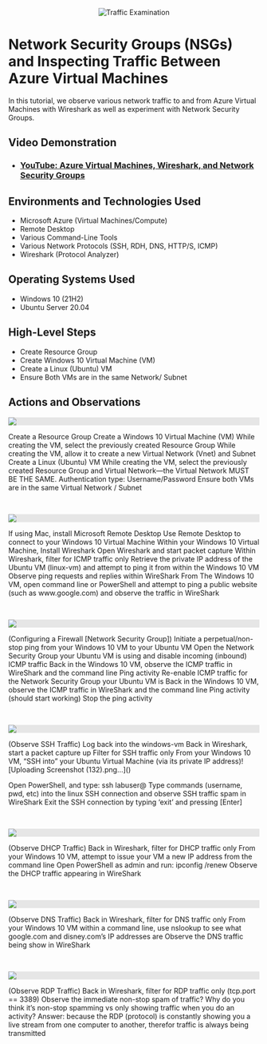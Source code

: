 <p align="center">
<img src="https://i.imgur.com/Ua7udoS.png" alt="Traffic Examination"/>
</p>

<h1>Network Security Groups (NSGs) and Inspecting Traffic Between Azure Virtual Machines</h1>
In this tutorial, we observe various network traffic to and from Azure Virtual Machines with Wireshark as well as experiment with Network Security Groups. <br />


<h2>Video Demonstration</h2>

- ### [YouTube: Azure Virtual Machines, Wireshark, and Network Security Groups](https://www.youtube.com)

<h2>Environments and Technologies Used</h2>

- Microsoft Azure (Virtual Machines/Compute)
- Remote Desktop
- Various Command-Line Tools
- Various Network Protocols (SSH, RDH, DNS, HTTP/S, ICMP)
- Wireshark (Protocol Analyzer)

<h2>Operating Systems Used </h2>

- Windows 10 (21H2)
- Ubuntu Server 20.04

<h2>High-Level Steps</h2>

- Create Resource Group
- Create Windows 10 Virtual Machine (VM)
- Create a  Linux (Ubuntu) VM
- Ensure Both VMs are in the same Network/ Subnet

<h2>Actions and Observations</h2>

<p>
<img style="display: block;-webkit-user-select: none;margin: auto;cursor: zoom-in;background-color: hsl(0, 0%, 90%);transition: background-color 300ms;" src="https://github-production-user-asset-6210df.s3.amazonaws.com/142127371/420568330-5fbaaefd-7cd7-4c41-809d-0a0c0d4e2a5e.png?X-Amz-Algorithm=AWS4-HMAC-SHA256&amp;X-Amz-Credential=AKIAVCODYLSA53PQK4ZA%2F20250308%2Fus-east-1%2Fs3%2Faws4_request&amp;X-Amz-Date=20250308T064313Z&amp;X-Amz-Expires=300&amp;X-Amz-Signature=34498fd4afc4e4d4aba8b58d2d1536feee8fd41b52709fe5c8b508196d4c9613&amp;X-Amz-SignedHeaders=host">
</p>
<p>
Create a Resource Group
Create a Windows 10 Virtual Machine (VM)
While creating the VM, select the previously created Resource Group
While creating the VM, allow it to create a new Virtual Network (Vnet) and Subnet
Create a Linux (Ubuntu) VM
While creating the VM, select the previously created Resource Group and Virtual Network—the Virtual Network MUST BE THE SAME.
Authentication type: Username/Password
Ensure both VMs are in the same Virtual Network / Subnet

</p>
<br />

<p>
<img style="display: block;-webkit-user-select: none;margin: auto;cursor: zoom-in;background-color: hsl(0, 0%, 90%);transition: background-color 300ms;" src="https://github-production-user-asset-6210df.s3.amazonaws.com/142127371/420562561-d22d0f1f-a23d-4e8c-baf5-7a91f0709866.PNG?X-Amz-Algorithm=AWS4-HMAC-SHA256&amp;X-Amz-Credential=AKIAVCODYLSA53PQK4ZA%2F20250308%2Fus-east-1%2Fs3%2Faws4_request&amp;X-Amz-Date=20250308T063035Z&amp;X-Amz-Expires=300&amp;X-Amz-Signature=c3c9712a2c55f0ef7ce44e3d47c4a14ed439b79c5026810ab6ff7e8019186626&amp;X-Amz-SignedHeaders=host">
</p>
<p>
If using Mac, install Microsoft Remote Desktop
Use Remote Desktop to connect to your Windows 10 Virtual Machine
Within your Windows 10 Virtual Machine, Install Wireshark
Open Wireshark and start packet capture
Within Wireshark, filter for ICMP traffic only
Retrieve the private IP address of the Ubuntu VM (linux-vm) and attempt to ping it from within the Windows 10 VM
Observe ping requests and replies within WireShark
From The Windows 10 VM, open command line or PowerShell and attempt to ping a public website (such as www.google.com) and observe the traffic in WireShark

</p>
<br />

<p>
<img style="display: block;-webkit-user-select: none;margin: auto;cursor: zoom-in;background-color: hsl(0, 0%, 90%);transition: background-color 300ms;" src="https://github-production-user-asset-6210df.s3.amazonaws.com/142127371/420567914-94d3ab71-0ad8-4482-a726-6a0ac9ccecb0.png?X-Amz-Algorithm=AWS4-HMAC-SHA256&amp;X-Amz-Credential=AKIAVCODYLSA53PQK4ZA%2F20250308%2Fus-east-1%2Fs3%2Faws4_request&amp;X-Amz-Date=20250308T063831Z&amp;X-Amz-Expires=300&amp;X-Amz-Signature=92bc63faa24e0527d6c52d972a26ed737071e8b25e2f1c3de2d4d4536c0d3c7c&amp;X-Amz-SignedHeaders=host">
</p>
<p>
(Configuring a Firewall [Network Security Group])
Initiate a perpetual/non-stop ping from your Windows 10 VM to your Ubuntu VM
Open the Network Security Group your Ubuntu VM is using and disable incoming (inbound) ICMP traffic
Back in the Windows 10 VM, observe the ICMP traffic in WireShark and the command line Ping activity
Re-enable ICMP traffic for the Network Security Group your Ubuntu VM is
Back in the Windows 10 VM, observe the ICMP traffic in WireShark and the command line Ping activity (should start working)
Stop the ping activity

</p>
<br />

<p>
<img style="display: block;-webkit-user-select: none;margin: auto;cursor: zoom-in;background-color: hsl(0, 0%, 90%);transition: background-color 300ms;" src="https://private-user-images.githubusercontent.com/142127371/420566361-01f3faca-fc0e-4efa-acc9-62039c65ccd0.png?jwt=eyJhbGciOiJIUzI1NiIsInR5cCI6IkpXVCJ9.eyJpc3MiOiJnaXRodWIuY29tIiwiYXVkIjoicmF3LmdpdGh1YnVzZXJjb250ZW50LmNvbSIsImtleSI6ImtleTUiLCJleHAiOjE3NDE2MTU2MjYsIm5iZiI6MTc0MTYxNTMyNiwicGF0aCI6Ii8xNDIxMjczNzEvNDIwNTY2MzYxLTAxZjNmYWNhLWZjMGUtNGVmYS1hY2M5LTYyMDM5YzY1Y2NkMC5wbmc_WC1BbXotQWxnb3JpdGhtPUFXUzQtSE1BQy1TSEEyNTYmWC1BbXotQ3JlZGVudGlhbD1BS0lBVkNPRFlMU0E1M1BRSzRaQSUyRjIwMjUwMzEwJTJGdXMtZWFzdC0xJTJGczMlMkZhd3M0X3JlcXVlc3QmWC1BbXotRGF0ZT0yMDI1MDMxMFQxNDAyMDZaJlgtQW16LUV4cGlyZXM9MzAwJlgtQW16LVNpZ25hdHVyZT0yODQzMDA2MTY3ZTc3NzEzNWYxMDlmN2I5NzkyOWNiMmI3YTIyZTNjNDc1ODc0MzNhYTJlYmFiMzJjYmI2ZTU2JlgtQW16LVNpZ25lZEhlYWRlcnM9aG9zdCJ9.cGYvnB2v7uPDPIGWhsGMuag77QfSAIjZB5ViLEttLDw">
</p>
<p>
(Observe SSH Traffic)
Log back into the windows-vm
Back in Wireshark, start a packet capture up
Filter for SSH traffic only
From your Windows 10 VM, “SSH into” your Ubuntu Virtual Machine (via its private IP address)![Uploading Screenshot (132).png…]()

Open PowerShell, and type: ssh labuser@<private IP address>
Type commands (username, pwd, etc) into the linux SSH connection and observe SSH traffic spam in WireShark
Exit the SSH connection by typing ‘exit’ and pressing [Enter]
</p>
<br />

<p>
<img style="display: block;-webkit-user-select: none;margin: auto;cursor: zoom-in;background-color: hsl(0, 0%, 90%);transition: background-color 300ms;" src="https://github-production-user-asset-6210df.s3.amazonaws.com/142127371/420946322-11bdf507-0c7b-4a0d-b2f3-48f6ec3d4a45.png?X-Amz-Algorithm=AWS4-HMAC-SHA256&amp;X-Amz-Credential=AKIAVCODYLSA53PQK4ZA%2F20250310%2Fus-east-1%2Fs3%2Faws4_request&amp;X-Amz-Date=20250310T141500Z&amp;X-Amz-Expires=300&amp;X-Amz-Signature=7939bcf1ef18fa0365695c648e0c73db7c626a82cf453fa3f0f7f39d49acfa0a&amp;X-Amz-SignedHeaders=host">
<p>
(Observe DHCP Traffic)
Back in Wireshark, filter for DHCP traffic only
From your Windows 10 VM, attempt to issue your VM a new IP address from the command line
Open PowerShell as admin and run: ipconfig /renew
Observe the DHCP traffic appearing in WireShark
</p>
<br />

<p>
<img style="display: block;-webkit-user-select: none;margin: auto;cursor: zoom-in;background-color: hsl(0, 0%, 90%);transition: background-color 300ms;" src="https://private-user-images.githubusercontent.com/142127371/420566382-cb1963ec-e1d4-4786-a26b-35a446f83218.png?jwt=eyJhbGciOiJIUzI1NiIsInR5cCI6IkpXVCJ9.eyJpc3MiOiJnaXRodWIuY29tIiwiYXVkIjoicmF3LmdpdGh1YnVzZXJjb250ZW50LmNvbSIsImtleSI6ImtleTUiLCJleHAiOjE3NDE2MTU2MjYsIm5iZiI6MTc0MTYxNTMyNiwicGF0aCI6Ii8xNDIxMjczNzEvNDIwNTY2MzgyLWNiMTk2M2VjLWUxZDQtNDc4Ni1hMjZiLTM1YTQ0NmY4MzIxOC5wbmc_WC1BbXotQWxnb3JpdGhtPUFXUzQtSE1BQy1TSEEyNTYmWC1BbXotQ3JlZGVudGlhbD1BS0lBVkNPRFlMU0E1M1BRSzRaQSUyRjIwMjUwMzEwJTJGdXMtZWFzdC0xJTJGczMlMkZhd3M0X3JlcXVlc3QmWC1BbXotRGF0ZT0yMDI1MDMxMFQxNDAyMDZaJlgtQW16LUV4cGlyZXM9MzAwJlgtQW16LVNpZ25hdHVyZT1jMGY1NDc5MzEwNTIxYmQ3NDM5NjU0NmNmZTM3YzE5ZTI0ODExOTcyZTUyODYwOWRhODNiZWRlY2M3ODhmNjlkJlgtQW16LVNpZ25lZEhlYWRlcnM9aG9zdCJ9.VzXqN7yERu9_XTLmmx20A1Ur6wW9ytbOiHrTq1gy99I">

</p>
<p>
(Observe DNS Traffic)
Back in Wireshark, filter for DNS traffic only
From your Windows 10 VM within a command line, use nslookup to see what google.com and disney.com’s IP addresses are
Observe the DNS traffic being show in WireShark
</p>
<br />

<p>
<img style="display: block;-webkit-user-select: none;margin: auto;cursor: zoom-in;background-color: hsl(0, 0%, 90%);transition: background-color 300ms;" src="https://private-user-images.githubusercontent.com/142127371/420566401-7ec0e440-061e-42b6-9dc8-c839e30008cb.png?jwt=eyJhbGciOiJIUzI1NiIsInR5cCI6IkpXVCJ9.eyJpc3MiOiJnaXRodWIuY29tIiwiYXVkIjoicmF3LmdpdGh1YnVzZXJjb250ZW50LmNvbSIsImtleSI6ImtleTUiLCJleHAiOjE3NDE2MTU2MjYsIm5iZiI6MTc0MTYxNTMyNiwicGF0aCI6Ii8xNDIxMjczNzEvNDIwNTY2NDAxLTdlYzBlNDQwLTA2MWUtNDJiNi05ZGM4LWM4MzllMzAwMDhjYi5wbmc_WC1BbXotQWxnb3JpdGhtPUFXUzQtSE1BQy1TSEEyNTYmWC1BbXotQ3JlZGVudGlhbD1BS0lBVkNPRFlMU0E1M1BRSzRaQSUyRjIwMjUwMzEwJTJGdXMtZWFzdC0xJTJGczMlMkZhd3M0X3JlcXVlc3QmWC1BbXotRGF0ZT0yMDI1MDMxMFQxNDAyMDZaJlgtQW16LUV4cGlyZXM9MzAwJlgtQW16LVNpZ25hdHVyZT00ZGEyN2E3MWI0YjVlNTJjYTE4Njk5YTkwNmIzN2U0MmE0YTA4MGZmMGRhNDJkMmFmNWI1YWI0NDE0OGVkZTZjJlgtQW16LVNpZ25lZEhlYWRlcnM9aG9zdCJ9.pIpTqXoZ3cKyt82gbvzmTwMJfGOrDm4hMxvEfh62lsU">
</p>
<p>
(Observe RDP Traffic)
Back in Wireshark, filter for RDP traffic only (tcp.port == 3389)
Observe the immediate non-stop spam of traffic? Why do you think it’s non-stop spamming vs only showing traffic when you do an activity?
Answer: because the RDP (protocol) is constantly showing you a live stream from one computer to another, therefor traffic is always being transmitted
</p>
<br />

